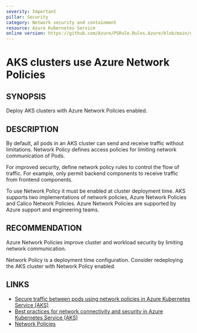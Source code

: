 ```yaml
---
severity: Important
pillar: Security
category: Network security and containment
resource: Azure Kubernetes Service
online version: https://github.com/Azure/PSRule.Rules.Azure/blob/main/docs/en/rules/Azure.AKS.NetworkPolicy.md
---
```


# AKS clusters use Azure Network Policies

## SYNOPSIS

Deploy AKS clusters with Azure Network Policies enabled.

## DESCRIPTION

By default, all pods in an AKS cluster can send and receive traffic without limitations.
Network Policy defines access policies for limiting network communication of Pods.

For improved security, define network policy rules to control the flow of traffic.
For example, only permit backend components to receive traffic from frontend components.

To use Network Policy it must be enabled at cluster deployment time.
AKS supports two implementations of network policies, Azure Network Policies and Calico Network Policies.
Azure Network Policies are supported by Azure support and engineering teams.

## RECOMMENDATION

Azure Network Policies improve cluster and workload security by limiting network communication.

Network Policy is a deployment time configuration.
Consider redeploying the AKS cluster with Network Policy enabled.

## LINKS

- [Secure traffic between pods using network policies in Azure Kubernetes Service (AKS)](https://docs.microsoft.com/en-us/azure/aks/use-network-policies)
- [Best practices for network connectivity and security in Azure Kubernetes Service (AKS)](https://docs.microsoft.com/en-us/azure/aks/operator-best-practices-network#control-traffic-flow-with-network-policies)
- [Network Policies](https://kubernetes.io/docs/concepts/services-networking/network-policies/)
